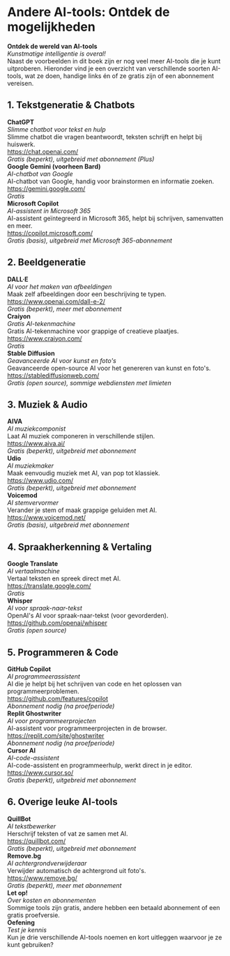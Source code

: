 # Andere AI-tools: Ontdek de mogelijkheden

<div class="matrix-cell tools">
  <strong>Ontdek de wereld van AI-tools</strong><br>
  <em>Kunstmatige intelligentie is overal!</em>
  <div class="matrix-uitleg">
    Naast de voorbeelden in dit boek zijn er nog veel meer AI-tools die je kunt uitproberen. Hieronder vind je een overzicht van verschillende soorten AI-tools, wat ze doen, handige links én of ze gratis zijn of een abonnement vereisen.
  </div>
</div>

## 1. Tekstgeneratie & Chatbots

<div class="matrix-cell tools">
  <strong>ChatGPT</strong><br>
  <em>Slimme chatbot voor tekst en hulp</em>
  <div class="matrix-uitleg">
    Slimme chatbot die vragen beantwoordt, teksten schrijft en helpt bij huiswerk.<br>
    <a href="https://chat.openai.com/" target="_blank">https://chat.openai.com/</a><br>
    <em>Gratis (beperkt), uitgebreid met abonnement (Plus)</em>
  </div>
</div>

<div class="matrix-cell tools">
  <strong>Google Gemini (voorheen Bard)</strong><br>
  <em>AI-chatbot van Google</em>
  <div class="matrix-uitleg">
    AI-chatbot van Google, handig voor brainstormen en informatie zoeken.<br>
    <a href="https://gemini.google.com/" target="_blank">https://gemini.google.com/</a><br>
    <em>Gratis</em>
  </div>
</div>

<div class="matrix-cell tools">
  <strong>Microsoft Copilot</strong><br>
  <em>AI-assistent in Microsoft 365</em>
  <div class="matrix-uitleg">
    AI-assistent geïntegreerd in Microsoft 365, helpt bij schrijven, samenvatten en meer.<br>
    <a href="https://copilot.microsoft.com/" target="_blank">https://copilot.microsoft.com/</a><br>
    <em>Gratis (basis), uitgebreid met Microsoft 365-abonnement</em>
  </div>
</div>

## 2. Beeldgeneratie

<div class="matrix-cell tools">
  <strong>DALL·E</strong><br>
  <em>AI voor het maken van afbeeldingen</em>
  <div class="matrix-uitleg">
    Maak zelf afbeeldingen door een beschrijving te typen.<br>
    <a href="https://www.openai.com/dall-e-2/" target="_blank">https://www.openai.com/dall-e-2/</a><br>
    <em>Gratis (beperkt), meer met abonnement</em>
  </div>
</div>

<div class="matrix-cell tools">
  <strong>Craiyon</strong><br>
  <em>Gratis AI-tekenmachine</em>
  <div class="matrix-uitleg">
    Gratis AI-tekenmachine voor grappige of creatieve plaatjes.<br>
    <a href="https://www.craiyon.com/" target="_blank">https://www.craiyon.com/</a><br>
    <em>Gratis</em>
  </div>
</div>

<div class="matrix-cell tools">
  <strong>Stable Diffusion</strong><br>
  <em>Geavanceerde AI voor kunst en foto's</em>
  <div class="matrix-uitleg">
    Geavanceerde open-source AI voor het genereren van kunst en foto's.<br>
    <a href="https://stablediffusionweb.com/" target="_blank">https://stablediffusionweb.com/</a><br>
    <em>Gratis (open source), sommige webdiensten met limieten</em>
  </div>
</div>

## 3. Muziek & Audio

<div class="matrix-cell tools">
  <strong>AIVA</strong><br>
  <em>AI muziekcomponist</em>
  <div class="matrix-uitleg">
    Laat AI muziek componeren in verschillende stijlen.<br>
    <a href="https://www.aiva.ai/" target="_blank">https://www.aiva.ai/</a><br>
    <em>Gratis (beperkt), uitgebreid met abonnement</em>
  </div>
</div>

<div class="matrix-cell tools">
  <strong>Udio</strong><br>
  <em>AI muziekmaker</em>
  <div class="matrix-uitleg">
    Maak eenvoudig muziek met AI, van pop tot klassiek.<br>
    <a href="https://www.udio.com/" target="_blank">https://www.udio.com/</a><br>
    <em>Gratis (beperkt), uitgebreid met abonnement</em>
  </div>
</div>

<div class="matrix-cell tools">
  <strong>Voicemod</strong><br>
  <em>AI stemvervormer</em>
  <div class="matrix-uitleg">
    Verander je stem of maak grappige geluiden met AI.<br>
    <a href="https://www.voicemod.net/" target="_blank">https://www.voicemod.net/</a><br>
    <em>Gratis (basis), uitgebreid met abonnement</em>
  </div>
</div>

## 4. Spraakherkenning & Vertaling

<div class="matrix-cell tools">
  <strong>Google Translate</strong><br>
  <em>AI vertaalmachine</em>
  <div class="matrix-uitleg">
    Vertaal teksten en spreek direct met AI.<br>
    <a href="https://translate.google.com/" target="_blank">https://translate.google.com/</a><br>
    <em>Gratis</em>
  </div>
</div>

<div class="matrix-cell tools">
  <strong>Whisper</strong><br>
  <em>AI voor spraak-naar-tekst</em>
  <div class="matrix-uitleg">
    OpenAI's AI voor spraak-naar-tekst (voor gevorderden).<br>
    <a href="https://github.com/openai/whisper" target="_blank">https://github.com/openai/whisper</a><br>
    <em>Gratis (open source)</em>
  </div>
</div>

## 5. Programmeren & Code

<div class="matrix-cell tools">
  <strong>GitHub Copilot</strong><br>
  <em>AI programmeerassistent</em>
  <div class="matrix-uitleg">
    AI die je helpt bij het schrijven van code en het oplossen van programmeerproblemen.<br>
    <a href="https://github.com/features/copilot" target="_blank">https://github.com/features/copilot</a><br>
    <em>Abonnement nodig (na proefperiode)</em>
  </div>
</div>

<div class="matrix-cell tools">
  <strong>Replit Ghostwriter</strong><br>
  <em>AI voor programmeerprojecten</em>
  <div class="matrix-uitleg">
    AI-assistent voor programmeerprojecten in de browser.<br>
    <a href="https://replit.com/site/ghostwriter" target="_blank">https://replit.com/site/ghostwriter</a><br>
    <em>Abonnement nodig (na proefperiode)</em>
  </div>
</div>

<div class="matrix-cell tools">
  <strong>Cursor AI</strong><br>
  <em>AI-code-assistent</em>
  <div class="matrix-uitleg">
    AI-code-assistent en programmeerhulp, werkt direct in je editor.<br>
    <a href="https://www.cursor.so/" target="_blank">https://www.cursor.so/</a><br>
    <em>Gratis (beperkt), uitgebreid met abonnement</em>
  </div>
</div>

## 6. Overige leuke AI-tools

<div class="matrix-cell tools">
  <strong>QuillBot</strong><br>
  <em>AI tekstbewerker</em>
  <div class="matrix-uitleg">
    Herschrijf teksten of vat ze samen met AI.<br>
    <a href="https://quillbot.com/" target="_blank">https://quillbot.com/</a><br>
    <em>Gratis (beperkt), uitgebreid met abonnement</em>
  </div>
</div>

<div class="matrix-cell tools">
  <strong>Remove.bg</strong><br>
  <em>AI achtergrondverwijderaar</em>
  <div class="matrix-uitleg">
    Verwijder automatisch de achtergrond uit foto's.<br>
    <a href="https://www.remove.bg/" target="_blank">https://www.remove.bg/</a><br>
    <em>Gratis (beperkt), meer met abonnement</em>
  </div>
</div>

<div class="matrix-cell info">
  <strong>Let op!</strong><br>
  <em>Over kosten en abonnementen</em>
  <div class="matrix-uitleg">
    Sommige tools zijn gratis, andere hebben een betaald abonnement of een gratis proefversie.
  </div>
</div>

<div class="matrix-cell info">
  <strong>Oefening</strong><br>
  <em>Test je kennis</em>
  <div class="matrix-uitleg">
    Kun je drie verschillende AI-tools noemen en kort uitleggen waarvoor je ze kunt gebruiken?
  </div>
</div> 